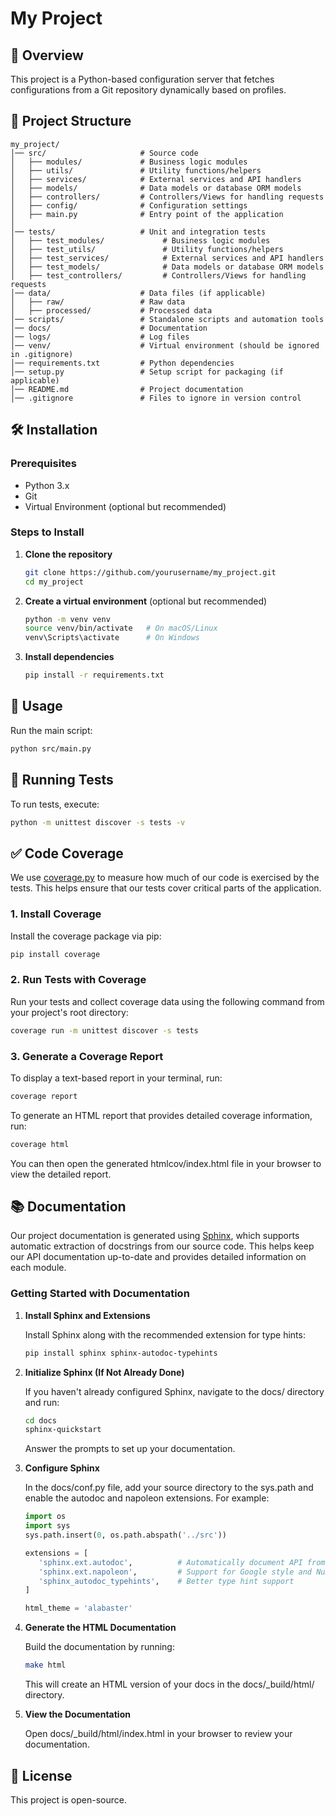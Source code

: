 # My Project

## 📌 Overview
This project is a Python-based configuration server that fetches configurations from a Git repository dynamically based on profiles.

## 📂 Project Structure
```
my_project/
│── src/                     # Source code
│   ├── modules/             # Business logic modules
│   ├── utils/               # Utility functions/helpers
│   ├── services/            # External services and API handlers
│   ├── models/              # Data models or database ORM models
│   ├── controllers/         # Controllers/Views for handling requests
│   ├── config/              # Configuration settings
│   ├── main.py              # Entry point of the application
│
│── tests/                   # Unit and integration tests
│   ├── test_modules/             # Business logic modules
│   ├── test_utils/               # Utility functions/helpers
│   ├── test_services/            # External services and API handlers
│   ├── test_models/              # Data models or database ORM models
│   ├── test_controllers/         # Controllers/Views for handling requests
│── data/                    # Data files (if applicable)
│   ├── raw/                 # Raw data
│   ├── processed/           # Processed data
│── scripts/                 # Standalone scripts and automation tools
│── docs/                    # Documentation
│── logs/                    # Log files
│── venv/                    # Virtual environment (should be ignored in .gitignore)
│── requirements.txt         # Python dependencies
│── setup.py                 # Setup script for packaging (if applicable)
│── README.md                # Project documentation
│── .gitignore               # Files to ignore in version control
```

## 🛠️ Installation
### Prerequisites
- Python 3.x
- Git
- Virtual Environment (optional but recommended)

### Steps to Install
1. **Clone the repository**
   ```sh
   git clone https://github.com/yourusername/my_project.git
   cd my_project
   ```
2. **Create a virtual environment** (optional but recommended)
   ```sh
   python -m venv venv
   source venv/bin/activate   # On macOS/Linux
   venv\Scripts\activate      # On Windows
   ```
3. **Install dependencies**
   ```sh
   pip install -r requirements.txt
   ```

## 🚀 Usage
Run the main script:
```sh
python src/main.py
```

## 🧪 Running Tests
To run tests, execute:
```sh
python -m unittest discover -s tests -v
```
## ✅ Code Coverage

We use [coverage.py](https://coverage.readthedocs.io/) to measure how much of our code is exercised by the tests. This helps ensure that our tests cover critical parts of the application.

### 1. Install Coverage

Install the coverage package via pip:

```bash
pip install coverage
```
### 2. Run Tests with Coverage
Run your tests and collect coverage data using the following command from your project's root directory:

```bash
coverage run -m unittest discover -s tests
```
### 3. Generate a Coverage Report
To display a text-based report in your terminal, run:

```bash
coverage report
```
To generate an HTML report that provides detailed coverage information, run:
```bash
coverage html
```
You can then open the generated htmlcov/index.html file in your browser to view the detailed report.

## 📚 Documentation

Our project documentation is generated using [Sphinx](https://www.sphinx-doc.org/), which supports automatic extraction of docstrings from our source code. This helps keep our API documentation up-to-date and provides detailed information on each module.

### Getting Started with Documentation

1. **Install Sphinx and Extensions**

   Install Sphinx along with the recommended extension for type hints:
   ```bash
   pip install sphinx sphinx-autodoc-typehints
   ```
2. **Initialize Sphinx (If Not Already Done)**

   If you haven't already configured Sphinx, navigate to the docs/ directory and run:
   ```bash
   cd docs
   sphinx-quickstart
   ```
   Answer the prompts to set up your documentation.

3. **Configure Sphinx**

   In the docs/conf.py file, add your source directory to the sys.path and enable the autodoc and napoleon extensions. For example:

   ```python
   import os
   import sys
   sys.path.insert(0, os.path.abspath('../src'))

   extensions = [
      'sphinx.ext.autodoc',          # Automatically document API from docstrings
      'sphinx.ext.napoleon',         # Support for Google style and NumPy style docstrings
      'sphinx_autodoc_typehints',    # Better type hint support
   ]

   html_theme = 'alabaster'
   ```
4. **Generate the HTML Documentation**

   Build the documentation by running:

   ```bash
   make html
   ```
   This will create an HTML version of your docs in the docs/_build/html/ directory.

5. **View the Documentation**

   Open docs/_build/html/index.html in your browser to review your documentation.

## 📜 License
This project is open-source.
